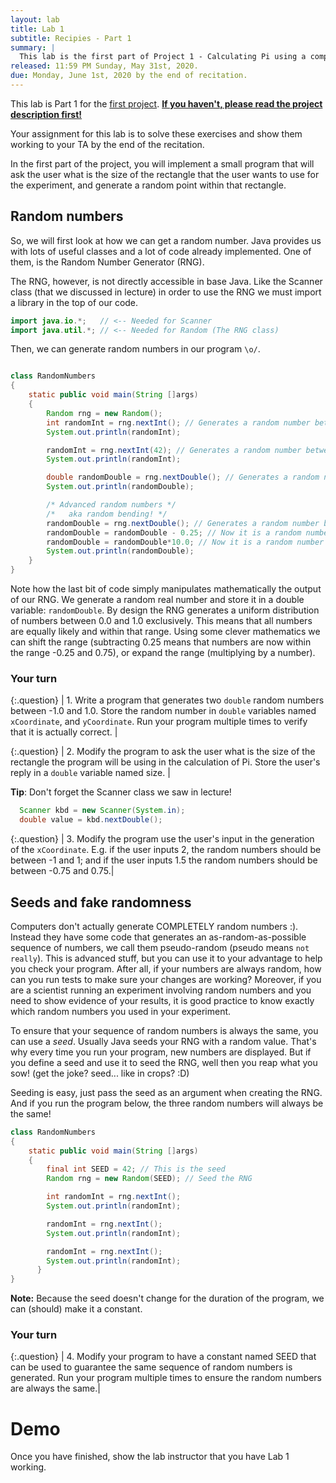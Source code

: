 ```yaml
---
layout: lab
title: Lab 1
subtitle: Recipies - Part 1
summary: |
  This lab is the first part of Project 1 - Calculating Pi using a computer simulation
released: 11:59 PM Sunday, May 31st, 2020.
due: Monday, June 1st, 2020 by the end of recitation.
---
```


This lab is Part 1 for the [first project]({{site.baseurl}}/projects/01). [**If you haven't, please read the project description first!**]({{site.baseurl}}/projects/01)

Your assignment for this lab is to solve these exercises and show them working to your TA by the end of the recitation.

In the first part of the project, you will implement a small program that will ask the user what is the size of the rectangle that the user wants to use for the experiment, and generate a random point within that rectangle.

## Random numbers

So, we will first look at how we can get a random number. Java provides us with lots of useful classes and a lot of code already implemented. One of them, is the Random Number Generator (RNG).

The RNG, however, is not directly accessible in base Java. Like the Scanner class (that we discussed in lecture) in order to use the RNG we must import a library in the top of our code.

```Java
import java.io.*;   // <-- Needed for Scanner
import java.util.*; // <-- Needed for Random (The RNG class)
```

Then, we can generate random numbers in our program `\o/`.

```Java

class RandomNumbers
{
    static public void main(String []args)
    {
        Random rng = new Random();
        int randomInt = rng.nextInt(); // Generates a random number between -2147483648 and 2147483647
        System.out.println(randomInt);

        randomInt = rng.nextInt(42); // Generates a random number between 0 and 42 (exclusive)
        System.out.println(randomInt);

        double randomDouble = rng.nextDouble(); // Generates a random number between 0.0 and 1.0 (exclusive)
        System.out.println(randomDouble);

        /* Advanced random numbers */
        /*   aka random bending! */
        randomDouble = rng.nextDouble(); // Generates a random number between 0.0 and 1.0 (exclusive)
        randomDouble = randomDouble - 0.25; // Now it is a random number between -0.25 and 0.75 (exclusive)
        randomDouble = randomDouble*10.0; // Now it is a random number between -2.5 and 7.5 (exclusive)
        System.out.println(randomDouble);
    }
}
```

Note how the last bit of code simply manipulates mathematically the output of our RNG. We generate a random real number and store it in a double variable: `randomDouble`. By design the RNG generates a uniform distribution of numbers between 0.0 and 1.0 exclusively. This means that all numbers are equally likely and within that range. Using some clever mathematics we can shift the range (subtracting 0.25 means that numbers are now within the range -0.25 and 0.75), or expand the range (multiplying by a number).

### Your turn
{:.question}
| 1. Write a program that generates two `double` random numbers between -1.0 and 1.0. Store the random number in `double` variables named `xCoordinate`, and `yCoordinate`. Run your program multiple times to verify that it is actually correct. |

{:.question}
| 2. Modify the program to ask the user what is the size of the rectangle the program will be using in the calculation of Pi. Store the user's reply in a `double` variable named size. |

**Tip**: Don't forget the Scanner class we saw in lecture!
```Java
  Scanner kbd = new Scanner(System.in);
  double value = kbd.nextDouble();
```

{:.question}
| 3. Modify the program use the user's input in the generation of the `xCoordinate`. E.g. if the user inputs 2, the random numbers should be between -1 and 1; and if the user inputs 1.5 the random numbers should be between -0.75 and 0.75.|



## Seeds and fake randomness

Computers don't actually generate COMPLETELY random numbers :). Instead they have some code that generates an as-random-as-possible sequence of numbers, we call them pseudo-random (pseudo means `not really`). This is advanced stuff, but you can use it to your advantage to help you check your program. After all, if your numbers are always random, how can you run tests to make sure your changes are working?
Moreover, if you are a scientist running an experiment involving random numbers and you need to show evidence of your results, it is good practice to know exactly which random numbers you used in your experiment.

To ensure that your sequence of random numbers is always the same, you can use a *seed*. Usually Java seeds your RNG with a random value. That's why every time you run your program, new numbers are displayed.
But if you define a seed and use it to seed the RNG, well then you reap what you sow! (get the joke? seed... like in crops? :D)

Seeding is easy, just pass the seed as an argument when creating the RNG.
And if you run the program below, the three random numbers will always be the same!
```Java
class RandomNumbers
{
    static public void main(String []args)
    {
        final int SEED = 42; // This is the seed
        Random rng = new Random(SEED); // Seed the RNG

        int randomInt = rng.nextInt();
        System.out.println(randomInt);

        randomInt = rng.nextInt();
        System.out.println(randomInt);

        randomInt = rng.nextInt();
        System.out.println(randomInt);
      }
}
```

**Note:** Because the seed doesn't change for the duration of the program, we can (should) make it a constant.


### Your turn
{:.question}
| 4. Modify your program to have a constant named SEED that can be used to guarantee the same sequence of random numbers is generated. Run your program multiple times to ensure the random numbers are always the same.|


# Demo

Once you have finished, show the lab instructor that you have Lab 1 working.
